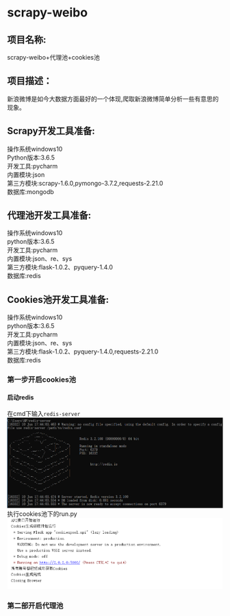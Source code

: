 # scrapy-weibo

## 项目名称:
scrapy-weibo+代理池+cookies池

## 项目描述：
新浪微博是如今大数据方面最好的一个体现,爬取新浪微博简单分析一些有意思的现象。

## Scrapy开发工具准备:
操作系统windows10<br>
Python版本:3.6.5<br>
开发工具:pycharm<br>
内置模块:json<br>
第三方模块:scrapy-1.6.0,pymongo-3.7.2,requests-2.21.0<br>
数据库:mongodb<br>

## 代理池开发工具准备:
操作系统windows10<br>
python版本:3.6.5<br>
开发工具:pycharm<br>
内置模块:json、re、sys<br>
第三方模块:flask-1.0.2、pyquery-1.4.0<br>
数据库:redis<br>

## Cookies池开发工具准备:
操作系统windows10<br>
python版本:3.6.5<br>
开发工具:pycharm<br>
内置模块:json、re、sys<br>
第三方模块:flask-1.0.2、pyquery-1.4.0,requests-2.21.0<br>
数据库:redis<br>

### 第一步开启cookies池
#### 启动redis
在cmd下输入```redis-server```<br>
![image](https://github.com/SaltFishGuy/picture/blob/master/redis-start.png)<br>
执行cookies池下的run.py<br>
![image](https://github.com/SaltFishGuy/picture/blob/master/cookies-start.png)<br>



### 第二部开启代理池
